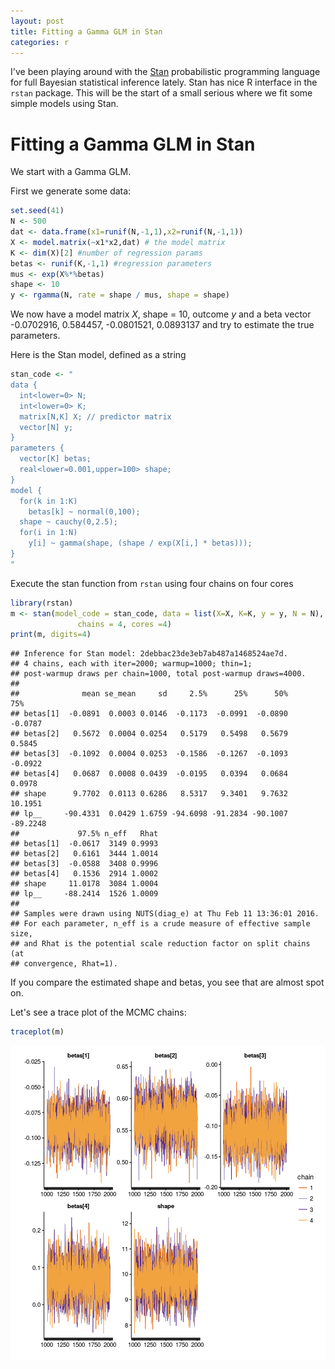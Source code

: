```yaml
---
layout: post
title: Fitting a Gamma GLM in Stan
categories: r
---
```


I've been playing around with the [Stan](http://mc-stan.org) probabilistic programming language for full Bayesian statistical inference lately. Stan has nice R interface in the `rstan` package.
This will be the start of a small serious where we fit some simple models using Stan.

# Fitting a Gamma GLM in Stan

We start with a Gamma GLM.

First we generate some data:


```r
set.seed(41)
N <- 500
dat <- data.frame(x1=runif(N,-1,1),x2=runif(N,-1,1))
X <- model.matrix(~x1*x2,dat) # the model matrix
K <- dim(X)[2] #number of regression params
betas <- runif(K,-1,1) #regression parameters
mus <- exp(X%*%betas)
shape <- 10
y <- rgamma(N, rate = shape / mus, shape = shape)
```

We now have a model matrix $X$, shape = 10, outcome $y$ and a beta vector -0.0702916, 0.584457, -0.0801521, 0.0893137 and try to estimate the
true parameters.

Here is the Stan model, defined as a string


```r
stan_code <- "
data {
  int<lower=0> N;
  int<lower=0> K;
  matrix[N,K] X; // predictor matrix
  vector[N] y;
}
parameters {
  vector[K] betas;
  real<lower=0.001,upper=100> shape;
}
model {
  for(k in 1:K)
    betas[k] ~ normal(0,100);
  shape ~ cauchy(0,2.5);
  for(i in 1:N)
    y[i] ~ gamma(shape, (shape / exp(X[i,] * betas)));
}
"
```

Execute the stan function from `rstan` using four chains on four cores


```r
library(rstan)
m <- stan(model_code = stan_code, data = list(X=X, K=K, y = y, N = N),
               chains = 4, cores =4)
print(m, digits=4)
```

```
## Inference for Stan model: 2debbac23de3eb7ab487a1468524ae7d.
## 4 chains, each with iter=2000; warmup=1000; thin=1; 
## post-warmup draws per chain=1000, total post-warmup draws=4000.
## 
##              mean se_mean     sd     2.5%      25%      50%      75%
## betas[1]  -0.0891  0.0003 0.0146  -0.1173  -0.0991  -0.0890  -0.0787
## betas[2]   0.5672  0.0004 0.0254   0.5179   0.5498   0.5679   0.5845
## betas[3]  -0.1092  0.0004 0.0253  -0.1586  -0.1267  -0.1093  -0.0922
## betas[4]   0.0687  0.0008 0.0439  -0.0195   0.0394   0.0684   0.0978
## shape      9.7702  0.0113 0.6286   8.5317   9.3401   9.7632  10.1951
## lp__     -90.4331  0.0429 1.6759 -94.6098 -91.2834 -90.1007 -89.2248
##             97.5% n_eff   Rhat
## betas[1]  -0.0617  3149 0.9993
## betas[2]   0.6161  3444 1.0014
## betas[3]  -0.0588  3408 0.9996
## betas[4]   0.1536  2914 1.0002
## shape     11.0178  3084 1.0004
## lp__     -88.2414  1526 1.0009
## 
## Samples were drawn using NUTS(diag_e) at Thu Feb 11 13:36:01 2016.
## For each parameter, n_eff is a crude measure of effective sample size,
## and Rhat is the potential scale reduction factor on split chains (at 
## convergence, Rhat=1).
```

If you compare the estimated shape and betas, you see that are almost spot on.

Let's see a trace plot of the MCMC chains:


```r
traceplot(m)
```

![](/images/stangamma1unnamed-chunk-5-1.png)
